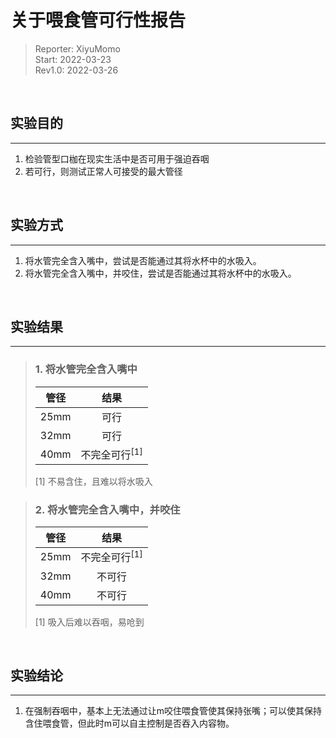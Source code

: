 # 关于喂食管可行性报告
> Reporter: XiyuMomo  
> Start: 2022-03-23  
> Rev1.0: 2022-03-26

&nbsp;  

## 实验目的
*****
1. 检验管型口枷在现实生活中是否可用于强迫吞咽
2. 若可行，则测试正常人可接受的最大管径

&nbsp;
## 实验方式
*****
1. 将水管完全含入嘴中，尝试是否能通过其将水杯中的水吸入。
2. 将水管完全含入嘴中，并咬住，尝试是否能通过其将水杯中的水吸入。

&nbsp;
## 实验结果
*****
> ### 1. 将水管完全含入嘴中
> |管径|结果|
> |:-:|:-:|
> |25mm|可行|
> |32mm|可行|
> |40mm|不完全可行<sup>[1]</sup>|
> 
> [1] 不易含住，且难以将水吸入

> ### 2. 将水管完全含入嘴中，并咬住
> |管径|结果|
> |:-:|:-:|
> |25mm|不完全可行<sup>[1]</sup>|
> |32mm|不可行|
> |40mm|不可行|
> 
> [1] 吸入后难以吞咽，易呛到

&nbsp;
## 实验结论
*****
1. 在强制吞咽中，基本上无法通过让m咬住喂食管使其保持张嘴；可以使其保持含住喂食管，但此时m可以自主控制是否吞入内容物。
